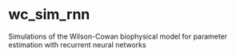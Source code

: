 # wc_sim_rnn
Simulations of the Wilson-Cowan biophysical model for parameter estimation with recurrent neural networks
